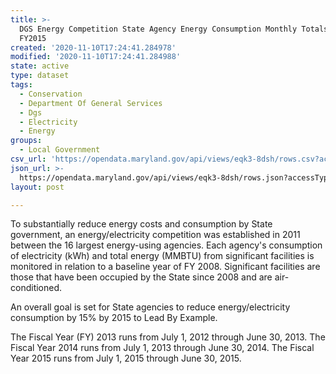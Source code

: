 ```yaml
---
title: >-
  DGS Energy Competition State Agency Energy Consumption Monthly Totals FY2013 -
  FY2015
created: '2020-11-10T17:24:41.284978'
modified: '2020-11-10T17:24:41.284988'
state: active
type: dataset
tags:
  - Conservation
  - Department Of General Services
  - Dgs
  - Electricity
  - Energy
groups:
  - Local Government
csv_url: 'https://opendata.maryland.gov/api/views/eqk3-8dsh/rows.csv?accessType=DOWNLOAD'
json_url: >-
  https://opendata.maryland.gov/api/views/eqk3-8dsh/rows.json?accessType=DOWNLOAD
layout: post

---
```

To substantially reduce energy costs and consumption by State government, an energy/electricity competition was established in 2011 between the 16 largest energy-using agencies. Each agency's consumption of electricity (kWh) and total energy (MMBTU) from significant facilities is monitored in relation to a baseline year of FY 2008. Significant facilities are those that have been occupied by the State since 2008 and are air-conditioned.
				
An overall goal  is set for State agencies to reduce energy/electricity consumption by 15% by 2015 to Lead By Example. 
				
The Fiscal Year (FY) 2013 runs from July 1, 2012 through June 30, 2013. The Fiscal Year 2014 runs from July 1, 2013 through June 30, 2014. The Fiscal Year 2015 runs from July 1, 2015 through June 30, 2015.
